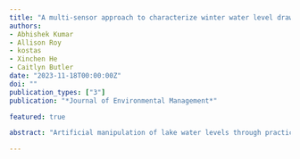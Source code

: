 ```yaml
---
title: "A multi-sensor approach to characterize winter water level drawdown patterns in lakes"
authors:
- Abhishek Kumar
- Allison Roy
- kostas
- Xinchen He
- Caitlyn Butler
date: "2023-11-18T00:00:00Z"
doi: ""
publication_types: ["3"]
publication: "*Journal of Environmental Management*"

featured: true

abstract: "Artificial manipulation of lake water levels through practices like winter water-level drawdown (WD) is prevalent across many regions, but the spatio-temporal patterns are not well documented due to limited in-situ monitoring. Multi-sensor satellite remote sensing provides an opportunity to map and analyze drawdown frequency and metrics (timing, magnitude, duration) at broad scales. This study developed a cloud-computing framework to process time-series of synthetic aperture radar (Sentinel 1-SAR) and optical sensor (Landsat-8, Sentinel-2) data to characterize WD in 166 lakes across Massachusetts, USA from 2016‒2021. Comparison with in-situ logger data showed Sentinel-1 derived surface water area captured relative water level fluctuations indicative of WD. A machine learning approach classified lakes as WD versus non-WD based on seasonal water-level fluctuations derived from Sentinel 1-SAR data. The framework mapped WD lakes statewide, revealing prevalence throughout Massachusetts with interannual variability. Results showed WDs occurred in over 75% of lakes during the study period, with high interannual variability in number of lakes conducting WD. Mean WD magnitude was highest in the wettest year (2018) but % lake area exposure did not show any association with precipitation and varied between 8% to 12% over 5-year period. WD start date was later and duration was longer in wet, indicating climate mediation of WD implementation driven by management decisions. The data and tools developed provide an objective information resource to evaluate ecological impacts and guide management of this prevalent but understudied phenomenon. Overall, the results and interactive web tool developed under this study provide new hydrologic intelligence to inform water management and policies related to WD practices."

---
```

